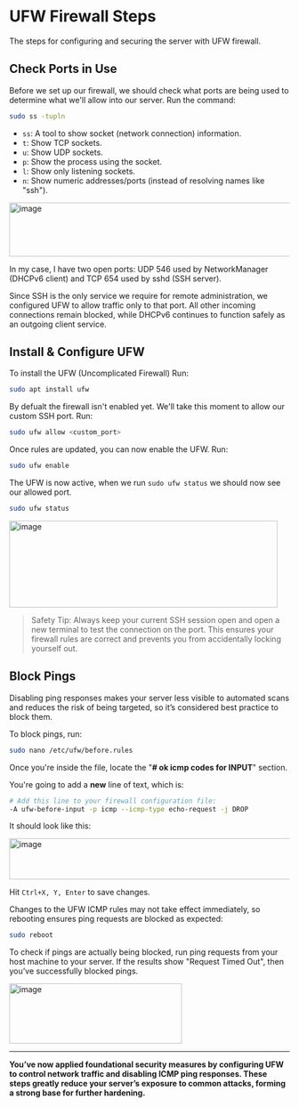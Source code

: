 # UFW Firewall Steps
The steps for configuring and securing the server with UFW firewall.

## Check Ports in Use
Before we set up our firewall, we should check what ports are being used to determine what we'll allow into our server. Run the command:
```bash
sudo ss -tupln
```
- `ss`: A tool to show socket (network connection) information.
- `t`: Show TCP sockets.
- `u`: Show UDP sockets.
- `p`: Show the process using the socket.
- `l`: Show only listening sockets.
- `n`: Show numeric addresses/ports (instead of resolving names like "ssh").

<img width="1139" height="97" alt="image" src="https://github.com/user-attachments/assets/356f9152-8077-481c-b887-c60d7cce39dd" />

In my case, I have two open ports: UDP 546 used by NetworkManager (DHCPv6 client) and TCP 654 used by sshd (SSH server).

Since SSH is the only service we require for remote administration, we configured UFW to allow traffic only to that port. All other incoming connections remain blocked, while DHCPv6 continues to function safely as an outgoing client service.
## Install & Configure UFW
To install the UFW (Uncomplicated Firewall) Run:
```bash
sudo apt install ufw
```
By defualt the firewall isn't enabled yet. We'll take this moment to allow our custom SSH port. Run:
```bash
sudo ufw allow <custom_port>
```
Once rules are updated, you can now enable the UFW. Run:
```bash
sudo ufw enable
```
The UFW is now active, when we run `sudo ufw status` we should now see our allowed port.
```bash
sudo ufw status
```
<img width="482" height="156" alt="image" src="https://github.com/user-attachments/assets/e63a1854-f347-491c-89b4-6e1fc5c3d690" />

> Safety Tip: Always keep your current SSH session open and open a new terminal to test the connection on the port. This ensures your firewall rules are correct and prevents you from accidentally locking yourself out.

## Block Pings
Disabling ping responses makes your server less visible to automated scans and reduces the risk of being targeted, so it’s considered best practice to block them.

To block pings, run:
```bash
sudo nano /etc/ufw/before.rules
```
Once you're inside the file, locate the "**# ok icmp codes for INPUT**" section. 

You're going to add a **new** line of text, which is:
```bash
# Add this line to your firewall configuration file:
-A ufw-before-input -p icmp --icmp-type echo-request -j DROP
```

It should look like this:

<img width="517" height="74" alt="image" src="https://github.com/user-attachments/assets/57c54443-f5a2-4ee5-b8fe-aeb30c6377e7" />

Hit `Ctrl+X, Y, Enter` to save changes.

Changes to the UFW ICMP rules may not take effect immediately, so rebooting ensures ping requests are blocked as expected:
```bash
sudo reboot
```

To check if pings are actually being blocked, run ping requests from your host machine to your server. If the results show "Request Timed Out", then you’ve successfully blocked pings.

<img width="310" height="108" alt="image" src="https://github.com/user-attachments/assets/801305ee-bd4f-4266-9bc6-6cc5aa11684c" />

---


**You’ve now applied foundational security measures by configuring UFW to control network traffic and disabling ICMP ping responses. These steps greatly reduce your server’s exposure to common attacks, forming a strong base for further hardening.**

